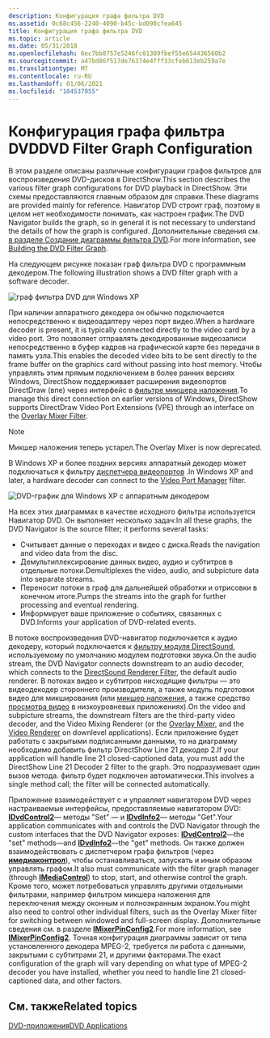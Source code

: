 ```yaml
---
description: Конфигурация графа фильтра DVD
ms.assetid: 0c68c456-2240-4090-b45c-bd098cfea645
title: Конфигурация графа фильтра DVD
ms.topic: article
ms.date: 05/31/2018
ms.openlocfilehash: 6ec7bb8757e5246fc01309fbef55e654436560b2
ms.sourcegitcommit: a47bd86f517de76374e4fff33cfeb613eb259a7e
ms.translationtype: MT
ms.contentlocale: ru-RU
ms.lasthandoff: 01/06/2021
ms.locfileid: "104537955"
---
```

# <a name="dvd-filter-graph-configuration"></a><span data-ttu-id="16ee7-103">Конфигурация графа фильтра DVD</span><span class="sxs-lookup"><span data-stu-id="16ee7-103">DVD Filter Graph Configuration</span></span>

<span data-ttu-id="16ee7-104">В этом разделе описаны различные конфигурации графов фильтров для воспроизведения DVD-дисков в DirectShow.</span><span class="sxs-lookup"><span data-stu-id="16ee7-104">This section describes the various filter graph configurations for DVD playback in DirectShow.</span></span> <span data-ttu-id="16ee7-105">Эти схемы предоставляются главным образом для справки.</span><span class="sxs-lookup"><span data-stu-id="16ee7-105">These diagrams are provided mainly for reference.</span></span> <span data-ttu-id="16ee7-106">Навигатор DVD строит граф, поэтому в целом нет необходимости понимать, как настроен график.</span><span class="sxs-lookup"><span data-stu-id="16ee7-106">The DVD Navigator builds the graph, so in general it is not necessary to understand the details of how the graph is configured.</span></span> <span data-ttu-id="16ee7-107">Дополнительные сведения см. [в разделе Создание диаграммы фильтра DVD](building-the-dvd-filter-graph.md).</span><span class="sxs-lookup"><span data-stu-id="16ee7-107">For more information, see [Building the DVD Filter Graph](building-the-dvd-filter-graph.md).</span></span>

<span data-ttu-id="16ee7-108">На следующем рисунке показан граф фильтра DVD с программным декодером.</span><span class="sxs-lookup"><span data-stu-id="16ee7-108">The following illustration shows a DVD filter graph with a software decoder.</span></span>

![граф фильтра DVD для Windows XP](images/dvd-graph-xp.png)

<span data-ttu-id="16ee7-110">При наличии аппаратного декодера он обычно подключается непосредственно к видеоадаптеру через порт видео.</span><span class="sxs-lookup"><span data-stu-id="16ee7-110">When a hardware decoder is present, it is typically connected directly to the video card by a video port.</span></span> <span data-ttu-id="16ee7-111">Это позволяет отправлять декодированные видеозаписи непосредственно в буфер кадров на графической карте без передачи в память узла.</span><span class="sxs-lookup"><span data-stu-id="16ee7-111">This enables the decoded video bits to be sent directly to the frame buffer on the graphics card without passing into host memory.</span></span> <span data-ttu-id="16ee7-112">Чтобы управлять этим прямым подключением в более ранних версиях Windows, DirectShow поддерживает расширения видеопортов DirectDraw (впе) через интерфейс в [фильтре микшера наложения](overlay-mixer-filter.md).</span><span class="sxs-lookup"><span data-stu-id="16ee7-112">To manage this direct connection on earlier versions of Windows, DirectShow supports DirectDraw Video Port Extensions (VPE) through an interface on the [Overlay Mixer Filter](overlay-mixer-filter.md).</span></span>

> [!Note]  
> <span data-ttu-id="16ee7-113">Микшер наложения теперь устарел.</span><span class="sxs-lookup"><span data-stu-id="16ee7-113">The Overlay Mixer is now deprecated.</span></span>

 

<span data-ttu-id="16ee7-114">В Windows XP и более поздних версиях аппаратный декодер может подключаться к фильтру [диспетчера видеопортов](video-port-manager.md) .</span><span class="sxs-lookup"><span data-stu-id="16ee7-114">In Windows XP and later, a hardware decoder can connect to the [Video Port Manager](video-port-manager.md) filter.</span></span>

![DVD-график для Windows XP с аппаратным декодером](images/dvd-hwgraph-xp.png)

<span data-ttu-id="16ee7-116">На всех этих диаграммах в качестве исходного фильтра используется Навигатор DVD. Он выполняет несколько задач:</span><span class="sxs-lookup"><span data-stu-id="16ee7-116">In all these graphs, the DVD Navigator is the source filter; it performs several tasks:</span></span>

-   <span data-ttu-id="16ee7-117">Считывает данные о переходах и видео с диска.</span><span class="sxs-lookup"><span data-stu-id="16ee7-117">Reads the navigation and video data from the disc.</span></span>
-   <span data-ttu-id="16ee7-118">Демультиплексирование данных видео, аудио и субтитров в отдельные потоки.</span><span class="sxs-lookup"><span data-stu-id="16ee7-118">Demultiplexes the video, audio, and subpicture data into separate streams.</span></span>
-   <span data-ttu-id="16ee7-119">Переносит потоки в граф для дальнейшей обработки и отрисовки в конечном итоге.</span><span class="sxs-lookup"><span data-stu-id="16ee7-119">Pumps the streams into the graph for further processing and eventual rendering.</span></span>
-   <span data-ttu-id="16ee7-120">Информирует ваше приложение о событиях, связанных с DVD.</span><span class="sxs-lookup"><span data-stu-id="16ee7-120">Informs your application of DVD-related events.</span></span>

<span data-ttu-id="16ee7-121">В потоке воспроизведения DVD-навигатор подключается к аудио декодеру, который подключается к [фильтру модуля DirectSound](directsound-renderer-filter.md), используемому по умолчанию модулем подготовки звука.</span><span class="sxs-lookup"><span data-stu-id="16ee7-121">On the audio stream, the DVD Navigator connects downstream to an audio decoder, which connects to the [DirectSound Renderer Filter](directsound-renderer-filter.md), the default audio renderer.</span></span> <span data-ttu-id="16ee7-122">В потоках видео и субтитров нисходящие фильтры — это видеодекодер стороннего производителя, а также модуль подготовки видео для микширования (или [микшер наложения](overlay-mixer-filter.md), а также средство [просмотра видео](video-renderer-filter.md) в низкоуровневых приложениях).</span><span class="sxs-lookup"><span data-stu-id="16ee7-122">On the video and subpicture streams, the downstream filters are the third-party video decoder, and the Video Mixing Renderer (or the [Overlay Mixer](overlay-mixer-filter.md), and the [Video Renderer](video-renderer-filter.md) on downlevel applications).</span></span> <span data-ttu-id="16ee7-123">Если приложение будет работать с закрытыми подписанными данными, то на диаграмму необходимо добавить фильтр DirectShow Line 21 декодер 2.</span><span class="sxs-lookup"><span data-stu-id="16ee7-123">If your application will handle line 21 closed-captioned data, you must add the DirectShow Line 21 Decoder 2 filter to the graph.</span></span> <span data-ttu-id="16ee7-124">Это подразумевает один вызов метода. фильтр будет подключен автоматически.</span><span class="sxs-lookup"><span data-stu-id="16ee7-124">This involves a single method call; the filter will be connected automatically.</span></span>

<span data-ttu-id="16ee7-125">Приложение взаимодействует с и управляет навигатором DVD через настраиваемые интерфейсы, предоставляемые навигатором DVD: [**IDvdControl2**](/windows/desktop/api/Strmif/nn-strmif-idvdcontrol2)— методы "Set" — и [**IDvdInfo2**](/windows/desktop/api/Strmif/nn-strmif-idvdinfo2)— методы "Get".</span><span class="sxs-lookup"><span data-stu-id="16ee7-125">Your application communicates with and controls the DVD Navigator through the custom interfaces that the DVD Navigator exposes: [**IDvdControl2**](/windows/desktop/api/Strmif/nn-strmif-idvdcontrol2)—the "set" methods—and [**IDvdInfo2**](/windows/desktop/api/Strmif/nn-strmif-idvdinfo2)—the "get" methods.</span></span> <span data-ttu-id="16ee7-126">Он также должен взаимодействовать с диспетчером графа фильтров (через [**имедиаконтрол**](/windows/desktop/api/Control/nn-control-imediacontrol)), чтобы останавливаться, запускать и иным образом управлять графом.</span><span class="sxs-lookup"><span data-stu-id="16ee7-126">It also must communicate with the filter graph manager (through [**IMediaControl**](/windows/desktop/api/Control/nn-control-imediacontrol)) to stop, start, and otherwise control the graph.</span></span> <span data-ttu-id="16ee7-127">Кроме того, может потребоваться управлять другими отдельными фильтрами, например фильтром микшера наложения для переключения между оконным и полноэкранным экраном.</span><span class="sxs-lookup"><span data-stu-id="16ee7-127">You might also need to control other individual filters, such as the Overlay Mixer filter for switching between windowed and full-screen display.</span></span> <span data-ttu-id="16ee7-128">Дополнительные сведения см. в разделе [**IMixerPinConfig2**](/windows/desktop/api/Mpconfig/nn-mpconfig-imixerpinconfig2).</span><span class="sxs-lookup"><span data-stu-id="16ee7-128">For more information, see [**IMixerPinConfig2**](/windows/desktop/api/Mpconfig/nn-mpconfig-imixerpinconfig2).</span></span> <span data-ttu-id="16ee7-129">Точная конфигурация диаграммы зависит от типа установленного декодера MPEG-2, требуется ли работа с данными, закрытыми с субтитрами 21, и другими факторами.</span><span class="sxs-lookup"><span data-stu-id="16ee7-129">The exact configuration of the graph will vary depending on what type of MPEG-2 decoder you have installed, whether you need to handle line 21 closed-captioned data, and other factors.</span></span>

## <a name="related-topics"></a><span data-ttu-id="16ee7-130">См. также</span><span class="sxs-lookup"><span data-stu-id="16ee7-130">Related topics</span></span>

<dl> <dt>

[<span data-ttu-id="16ee7-131">DVD-приложения</span><span class="sxs-lookup"><span data-stu-id="16ee7-131">DVD Applications</span></span>](dvd-applications.md)
</dt> </dl>

 

 



